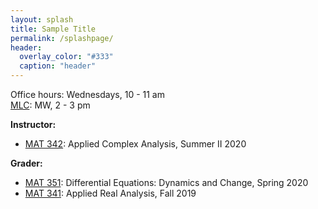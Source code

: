 ```yaml
---
layout: splash
title: Sample Title
permalink: /splashpage/
header:
  overlay_color: "#333"
  caption: "header"
---
```


Office hours: Wednesdays, 10 - 11 am   
[MLC](http://www.math.stonybrook.edu/mlc/center-hours.html): MW, 2 - 3 pm   

**Instructor:**   
* [MAT 342](/teaching/mat342-summer20): Applied Complex Analysis, Summer II 2020   

**Grader:**   
* [MAT 351](https://you.stonybrook.edu/aerchenko/teaching/mat-351/): Differential Equations: Dynamics and Change, Spring 2020   
* [MAT 341](http://www.math.stonybrook.edu/~xiu/MATH341.html): Applied Real Analysis, Fall 2019   
